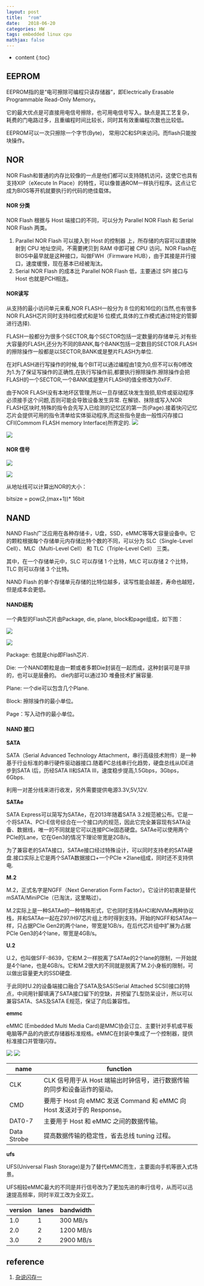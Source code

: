 ```yaml
---
layout: post
title:  "rom"
date:   2018-06-20
categories: HW
tags: embedded linux cpu
mathjax: false
---
```

* content
{:toc}

## EEPROM
EEPROM指的是“电可擦除可编程只读存储器”，即Electrically Erasable Programmable Read-Only Memory。

它的最大优点是可直接用电信号擦除，也可用电信号写入。缺点是其工艺复杂， 耗费的门电路过多，且重编程时间比较长，同时其有效重编程次数也比较低。 

EEPROM可以一次只擦除一个字节(Byte)， 常用I2C和SPI来访问。而flash只能按块操作。

## NOR
NOR Flash和普通的内存比较像的一点是他们都可以支持随机访问，这使它也具有支持XIP（eXecute In Place）的特性，可以像普通ROM一样执行程序。这点让它成为BIOS等开机就要执行的代码的绝佳载体。

#### NOR 分类 
NOR Flash 根据与 Host 端接口的不同，可以分为 Parallel NOR Flash 和 Serial NOR Flash 两类。
1. Parallel NOR Flash 可以接入到 Host 的控制器 上，所存储的内容可以直接映射到 CPU 地址空间，不需要拷贝到 RAM 中即可被 CPU 访问。NOR Flash在BIOS中最早就是这种接口，叫做FWH（Firmware HUB），由于其接是并行接口，速度缓慢，现在基本已经被淘汰。
2. Serial NOR Flash 的成本比 Parallel NOR Flash 低，主要通过 SPI 接口与 Host 也就是PCH相连。

#### NOR读写
从支持的最小访问单元来看,NOR FLASH一般分为 8 位的和16位的(当然,也有很多NOR FLASH芯片同时支持8位模式和是16 位模式,具体的工作模式通过特定的管脚进行选择).

FLASH一般都分为很多个SECTOR,每个SECTOR包括一定数量的存储单元.对有些大容量的FLASH,还分为不同的BANK,每个BANK包括一定数目的SECTOR.FLASH的擦除操作一般都是以SECTOR,BANK或是整片FLASH为单位.

在对FLASH进行写操作的时候,每个BIT可以通过编程由1变为0,但不可以有0修改为1.为了保证写操作的正确性,在执行写操作前,都要执行擦除操作.擦除操作会把FLASH的一个SECTOR,一个BANK或是整片FLASH的值全修改为0xFF.

由于NOR FLASH没有本地坏区管理,所以一旦存储区块发生毁损,软件或驱动程序必须接手这个问题,否则可能会导致设备发生异常. 在解锁、抹除或写入NOR FLASH区块时,特殊的指令会先写入已绘测的记忆区的第一页(Page).接着快闪记忆芯片会提供可用的指令清单给实体驱动程序,而这些指令是由一般性闪存接口CFI(Commom FLASH memory Interface)所界定的.
![](../img/romcfi.jpg)

![]({{site.github.url}}/img/romcfi.jpg)

#### NOR 信号
![](../img/romnorsignal.png)


![]({{site.github.url}}/img/romnorsignal.png)

从地址线可以计算出NOR的大小：

 bitsize = pow(2,(max+1))* 16bit

## NAND
NAND Flash广泛应用在各种存储卡，U盘，SSD，eMMC等等大容量设备中。它的颗粒根据每个存储单元内存储比特个数的不同，可以分为 SLC（Single-Level Cell）、MLC（Multi-Level Cell） 和 TLC（Triple-Level Cell） 三类。

其中，在一个存储单元中，SLC 可以存储 1 个比特，MLC 可以存储 2 个比特，TLC 则可以存储 3 个比特。

NAND Flash 的单个存储单元存储的比特位越多，读写性能会越差，寿命也越短，但是成本会更低。

#### NAND结构

一个典型的Flash芯片由Package, die, plane, block和page组成，如下图：

![](../img/romnand.jpg)

![]({{site.github.url}}/img/romnand.jpg)


Package: 也就是chip即Flash芯片.

Die: 一个NAND颗粒是由一颗或者多颗Die封装在一起而成，这种封装可是平排的，也可以是层叠的。
die内部可以通过3D 堆叠技术扩展容量.

Plane: 一个die可以包含几个Plane.

Block: 擦除操作的最小单位。

Page：写入动作的最小单位。

#### NAND 接口

**SATA**

SATA（Serial Advanced Technology Attachment，串行高级技术附件）是一种基于行业标准的串行硬件驱动器接口.随着PC总线串行化趋势，硬盘总线从IDE进步到SATA I后，历经SATA II和SATA III，速度稳步提高,1.5Gbps，3Gbps，6Gbps.

利用一对差分线来进行收发，另外需要提供电源3.3V,5V,12V.

**SATAe**

SATA Express可以简写为SATAe，在2013年随着SATA 3.2规范被公布。它是一个将SATA、PCI-E信号综合在一个接口内的规范，因此它完全兼容现有SATA设备、数据线，唯一的不同就是它可以连接PCIe固态硬盘。SATAe可以使用两个PCIe的Lane，它在Gen3的情况下理论带宽是2GB/s。

为了兼容老的SATA接口，SATAe接口经过特殊设计，可以同时支持老的SATA硬盘.接口实际上它是两个SATA数据接口+一个PCIe ×2lane组成，同时还不支持供电.

**M.2**

M.2，正式名字是NGFF（Next Generation Form Factor）。它设计的初衷是替代mSATA/MiniPCIe（已淘汰，这里略过）。

M.2实际上是一种SATAe的一种特殊形式，它也同时支持AHCI和NVMe两种协议栈，并和SATAe一起在Z97/H97芯片组上市时得到支持。开始的NGFF和SATAe一样，只占据PCIe Gen2的两个lane，带宽是1GB/s，在后代芯片组中扩展为占据PCIe Gen3的4个lane，带宽是4GB/s。

**U.2**

U.2，也叫做SFF-8639，它和M.2一样脱离了SATAe的2个lane的限制，一开始就是4个lane，也是4GB/s。它和M.2很大的不同就是脱离了M.2小身板的限制，可以做出容量更大的SSD硬盘.

于此同时U.2的设备端接口融合了SATA及SAS(Serial Attached SCSI)接口的特点，中间用针脚填满了SATA接口留下的空缺，并预留了L型防呆设计，所以可以兼容SATA、SAS及SATA E规范，保证了向后兼容性。

**emmc**

eMMC (Embedded Multi Media Card)是MMC协会订立、主要针对手机或平板电脑等产品的内嵌式存储器标准规格。eMMC在封装中集成了一个控制器，提供标准接口并管理闪存。

![](../img/romemmc.jpg)
![]({{site.github.url}}/img/romemmc.jpg)

|name|function|
|-|-|
|CLK|CLK 信号用于从 Host 端输出时钟信号，进行数据传输的同步和设备运作的驱动。|
|CMD|要用于 Host 向 eMMC 发送 Command 和 eMMC 向 Host 发送对于的 Response。|
|DAT0-7|主要用于 Host 和 eMMC 之间的数据传输。|
|Data Strobe|提高数据传输的稳定性，省去总线 tuning 过程。|


**ufs**

UFS(Universal Flash Storage)是为了替代eMMC而生，主要面向手机等嵌入式场景。

UFS相较eMMC最大的不同是并行信号改为了更加先进的串行信号，从而可以迅速提高频率，同时半双工改为全双工。

|version|lanes|bandwidth|
|-|-|-|
|1.0|1|300 MB/s|
|2.0|2|1200 MB/s|
|3.0|2|2900 MB/s|





## reference
1. [杂说闪存一](https://zhuanlan.zhihu.com/p/26652622)

